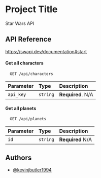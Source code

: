 # Project Title

Star Wars API


## API Reference

 https://swapi.dev/documentation#start

#### Get all characters


```http
  GET /api/characters
```

| Parameter | Type     | Description                |
| :-------- | :------- | :------------------------- |
| `api_key` | `string` | **Required**. N/A |



#### Get all planets

```http
  GET /api/planets
```

| Parameter | Type     | Description                       |
| :-------- | :------- | :-------------------------------- |
| `id`      | `string` | **Required** N/A|


## Authors

- [@kevinjbutler1994](https://www.github.com/kevinjbutler1994)

